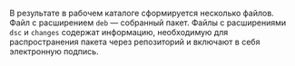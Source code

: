 
В результате в рабочем каталоге сформируется несколько файлов. Файл с расширением `deb` — собранный пакет. Файлы с расширениями `dsc` и `changes` содержат информацию, необходимую для распространения пакета через репозиторий и включают в себя электронную подпись.
